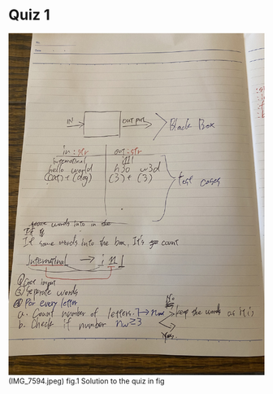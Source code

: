 # Quiz 1 
![soltuton to the quiz](IMG_7593.jpeg)(IMG_7594.jpeg)
fig.1 Solution to the quiz 
in fig 


